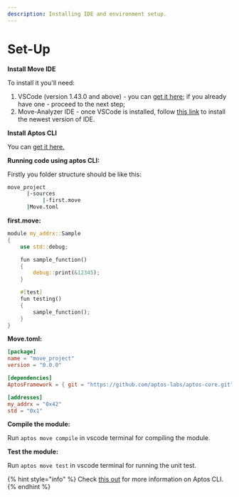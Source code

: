 ```yaml
---
description: Installing IDE and environment setup.
---
```


# Set-Up

**Install Move IDE**

To install it you'll need:

1. VSCode (version 1.43.0 and above) - you can [get it here](https://code.visualstudio.com/download); if you already have one - proceed to the next step;
2. Move-Analyzer IDE - once VSCode is installed, follow [this link](https://marketplace.visualstudio.com/items?itemName=move.move-analyzer) to install the newest version of IDE.

**Install Aptos CLI**

You can [get it here.](https://aptos.dev/tools/install-cli/)

**Running code using aptos CLI:**

Firstly you folder structure should be like this:

```sh
move_project
      |-sources
           |-first.move
      |Move.toml
```



**first.move:**

```rust
module my_addrx::Sample
{
    use std::debug;

    fun sample_function()
    {
        debug::print(&12345);
    }

    #[test]
    fun testing()
    {
        sample_function();
    }
}
```

**Move.toml:**

```toml
[package]
name = "move_project"
version = "0.0.0"

[dependencies]
AptosFramework = { git = "https://github.com/aptos-labs/aptos-core.git", subdir = "aptos-move/framework/aptos-framework", rev = "mainnet" }

[addresses]
my_addrx = "0x42"
std = "0x1"
```

**Compile the module:**

Run `aptos move compile` in vscode terminal for compiling the module.

**Test the module:**

Run `aptos move test` in vscode terminal for running the unit test.

{% hint style="info" %}
Check [this out](https://aptos.dev/tools/aptos-cli/use-cli/use-aptos-cli) for more information on Aptos CLI.
{% endhint %}
